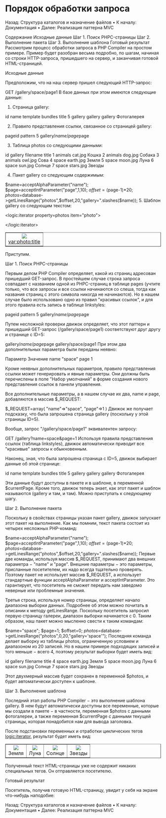 # Порядок обработки запроса

Назад: Структура каталогов и назначение файлов • К началу: Документация • Далее: Реализация паттерна MVC

Содержание
Исходные данные
Шаг 1. Поиск PHPC-страницы
Шаг 2. Выполнение пакета
Шаг 3. Выполнение шаблона
Готовый результат
Рассмотрим процесс обработки запроса в PHP Compiler на простом примере. Пример будет разобран весьма подробно, по шагам, начиная со строки HTTP-запроса, пришедшего на сервер, и заканчивая готовой HTML-страницей.

Исходные данные

Предположим, что на наш сервер пришел следующий HTTP-запрос:

GET /gallery/space/page1
В базе данных при этом имеются следующие данные:

1. Страница gallery:

id	name	template	bundles	title
5	gallery	gallery	gallery	Фотогалерея

2. Правило представления ссылки, связанное со страницей gallery:

pageid	pattern
5	gallery/$name/page$page

3. Таблица photos со следующими данными:

id	gallery	filename	title
1	animals	cat.jpg	Кошка
2	animals	dog.jpg	Собака
3	animals	owl.jpg	Сова
4	space	earth.jpg	Земля
5	space	moon.jpg	Луна
6	space	sun.jpg	Солнце
7	space	stars.jpg	Звезды

4. Пакет gallery со следующим содержимым:

$name=acceptAlphaParameter("name");
$page=acceptIntParameter("page",1,10);
$offset=($page-1)*20;
$photos=$database->getLinesRange("photos",$offset,20,"gallery=".slashes($name));
5. Шаблон gallery со следующим текстом:

<title><var:currentPage:title></title>

<table border="1">
  <tr align="center">

<logic:iterator property=photos item="photo">
    <td>
      <img src="/photos/<var:photo:gallery>/<var:photo:filename>"><br>
      <var:photo:title><br>
    </td>
</logic:iterator>

  </tr>
</table>
Приступим.

Шаг 1. Поиск PHPC-страницы

Первым делом PHP Compiler определяет, какой из страниц адресован пришедший GET-запрос. В простейшем случае строка запроса совпадает с названием одной из PHPC-страниц в таблице pages (учтите только, что все запросы и все ссылки начинаются со слеша, тогда как названия страниц с этого символа никогда не начинаются). Но в нашем случае было использовано одно из правил "красивых ссылок", и для этого правила есть запись в таблице linkstyles:

pageid	pattern
5	gallery/$name/page$page

Путем несложной проверки движок определяет, что этот паттерн и пришедший GET-запрос (/gallery/space/page1) соответствуют друг другу и странице с ID=5:

gallery/$name/page$page
gallery/space/page1
При этом два дополнительных параметра были переданы неявно:

Параметр	Значение
name	"space"
page	1

Кроме неявных дополнительных параметров, правило представления ссылки может генерировать и явные параметры. Они должны быть перечислены в поле "Набор умолчаний" в форме создания нового представления ссылок в панели управления.

Все дополнительные параметры, а в нашем случае их два, name и page, добавляются в массив $_REQUEST:

$_REQUEST=array(
  "name"=>"space",
  "page"=>1
)
Движок же получает подсказку, что была запрошена страница gallery (поскольку у этой страницы ID=5).

Вообще, запрос "/gallery/space/page1" эквивалентен запросу:

GET /gallery?name=space&page=1
Используя правила представления ссылок (таблица linkstyles), движок автоматически приводит все "красивые" запросы к обыкновенным.

Наконец, зная, что была запрошена страница с ID=5, движок выбирает данные об этой странице:

id	name	template	bundles	title
5	gallery	gallery	gallery	Фотогалерея

Эти данные будут доступны в пакете и в шаблоне, в переменной $currentPage. Кроме того, движок теперь знает, как этот пакет и шаблон называются (gallery и там, и там). Можно приступать к следующему шагу.

Шаг 2. Выполнение пакета

Поскольку в свойствах страницы указан пакет gallery, движок запускает этот пакет на выполнение. Как мы помним, текст пакета состоит из четырех несложных PHP-команд:

$name=acceptAlphaParameter("name");
$page=acceptIntParameter("page",1,10);
$offset=($page-1)*20;
$photos=$database->getLinesRange("photos",$offset,20,"gallery=".slashes($name));
Первые две команды, используя массив $_REQUEST, принимают два внешних параметра − "name" и "page". Внешние параметры − это параметры, присланные посетителем, их надо всегда тщательно проверять. Поэтому пакет не использует массив $_REQUEST, а использует стандартные функции acceptAlphaParameter и acceptIntParameter. Это гарантирует, что посетитель не сможет передать нам заведомо неверные или проблемные значения.

Третья строка, используя номер страницы, определяет начало диапазона выборки данных. Подробнее об этом можно почитать в описании к методу getLinesRange. Поскольку посетитель запросил первую страницу галереи, диапазон выборки начинается с 0. Таким образом, наш пакет можно мысленно свести к таким командам:

$name="space";
$page=1;
$offset=0;
$photos=$database->getLinesRange("photos",0,20,"gallery='space'");
Последняя команда делает выборку из таблицы photos, ограниченную условием и диапазоном из 20 записей. Но в нашем примере подходящих записей и того меньше − всего 4, поэтому результат выборки будет иметь вид:

id	gallery	filename	title
4	space	earth.jpg	Земля
5	space	moon.jpg	Луна
6	space	sun.jpg	Солнце
7	space	stars.jpg	Звезды

Этот двухмерный массив будет сохранен в переменной $photos, и будет автоматически доступен к шаблоне.

Шаг 3. Выполнение шаблона

Последний этап работы PHP Compiler − это выполнение шаблона gallery. В нем будут автоматически доступны все переменные, которые мы создали в пакете − в частности, переменная $photos с данными фотогалереи, а также переменная $currentPage с данными текущей страницы, которая понадобится нам для вывода заголовка.

После подстановки переменных и отработки циклических тегов <logic:iterator>, результат будет иметь вид:

<title>Фотогалерея</title>

<table border="1">
  <tr align="center">
    <td>
      <img src="/photos/space/earth.jpg"><br>
      Земля<br>
    </td>
    <td>
      <img src="/photos/space/moon.jpg"><br>
      Луна<br>
    </td>
    <td>
      <img src="/photos/space/sun.jpg"><br>
      Солнце<br>
    </td>
    <td>
      <img src="/photos/space/stars.jpg"><br>
      Звезды<br>
    </td>
  </tr>
</table>
Полученный текст HTML-страницы уже не содержит никаких специальных тегов. Он отправляется посетителю.

Готовый результат

Посетитель, получив готовую HTML-страницу, увидит у себя на экране что-нибудь наподобие:



Назад: Структура каталогов и назначение файлов • К началу: Документация • Далее: Реализация паттерна MVC